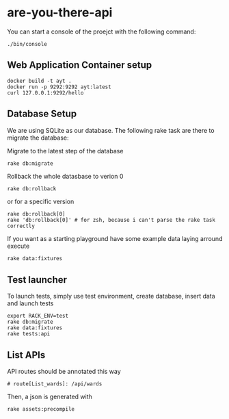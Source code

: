 # are-you-there-api

You can start a console of the proejct with the following command:

```shell
./bin/console
```

## Web Application Container setup

```shell
docker build -t ayt .
docker run -p 9292:9292 ayt:latest
curl 127.0.0.1:9292/hello
```


## Database Setup

We are using SQLite as our database. The following rake task are there to
migrate the database:

Migrate to the latest step of the database
```shell
rake db:migrate
```

Rollback the whole datasbase to verion 0
```shell
rake db:rollback
```
or for a specific version
``` shell
rake db:rollback[0]
rake 'db:rollback[0]' # for zsh, because i can't parse the rake task correctly
```

If you want as a starting playground have some example data laying arround execute

```bash
rake data:fixtures
```
## Test launcher

To launch tests, simply use test environment, create database, insert data and launch tests

```shell
export RACK_ENV=test
rake db:migrate
rake data:fixtures
rake tests:api
```

## List APIs

API routes should be annotated this way

```shell
# route[List_wards]: /api/wards
```

Then, a json is generated with

```shell
rake assets:precompile
```
